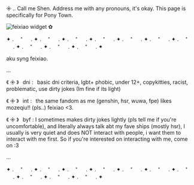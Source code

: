𖧷 .. Call me Shen. Address me with any pronouns, it's okay. This page is specifically for Pony Town.

![feixiao widget ✿](https://64.media.tumblr.com/d1c59f6b2943db1d91c0376a74ea7805/918c2369172e4c80-34/s250x400/0cf7f211311df15271678a4dd258302f1889bedb.pnj)

✦ . 　⁺ 　 . ✦ . 　⁺ 　 . ✦ . 　⁺ 　 . ✦ . 　⁺ 　 . ✦ . 　⁺ 　 . ✦ . 　⁺ 　 . ✦ . 　⁺ 　 . ✦ . 　⁺ 　 . ✦ . 　⁺ 　 . ✦ . 　⁺ 　 . ✦

aku syng feixiao.


...

《 𖧷 》⠀dni :⠀basic dni criteria, lgbt+ phobic, under 12+, copykitties, racist, problematic, use dirty jokes (Im fine if its light) 

《 𖧷 》⠀int :⠀the same fandom as me (genshin, hsr, wuwa, fpe) likes mozeqiu!! (pls..) feixiao <3.

《 𖧷 》⠀byf : I sometimes makes dirty jokes lightly (pls tell me if you're uncomfortable), and literally always talk abt my fave ships (mostly hsr), I usually is very quiet and                does NOT interact with people, i want them to interact with me first. So if you're interested on interacting with me, come on :3

...

✦ . 　⁺ 　 . ✦ . 　⁺ 　 . ✦ . 　⁺ 　 . ✦ . 　⁺ 　 . ✦ . 　⁺ 　 . ✦ . 　⁺ 　 . ✦ . 　⁺ 　 . ✦ . 　⁺ 　 . ✦ . 　⁺ 　 . ✦ . 　⁺ 　 . ✦


